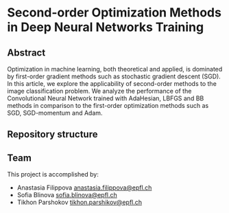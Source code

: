 # Second-order Optimization Methods in Deep Neural Networks Training

## Abstract
Optimization in machine learning, both theoretical and applied, is dominated by first-order gradient methods such as stochastic gradient descent (SGD). In this article, we explore the applicability of second-order methods to the image classification problem. We analyze the performance of the Convolutional Neural Network trained with AdaHesian, LBFGS and BB methods in comparison to the first-order optimization methods such as SGD, SGD-momentum and Adam.

## Repository structure

## Team

This project is accomplished by:  
- Anastasia Filippova anastasia.filippova@epfl.ch
- Sofia Blinova sofia.blinova@epfl.ch
- Tikhon Parshokov tikhon.parshikov@epfl.ch


